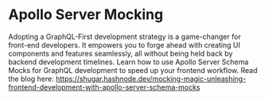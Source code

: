 # Apollo Server Mocking

Adopting a GraphQL-First development strategy is a game-changer for front-end developers. It empowers you to forge ahead with creating UI components and features seamlessly, all without being held back by backend development timelines. Learn how to use Apollo Server Schema Mocks for GraphQL development to speed up your frontend workflow. Read the blog here: https://shugar.hashnode.dev/mocking-magic-unleashing-frontend-development-with-apollo-server-schema-mocks
